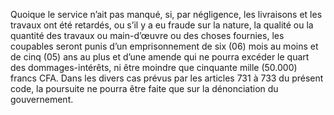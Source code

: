 Quoique le service n’ait pas manqué, si, par négligence, les livraisons et les travaux ont été retardés, ou s’il y a eu fraude sur la nature, la qualité ou la quantité des travaux ou main-d’œuvre ou des choses fournies, les coupables seront punis d’un emprisonnement de six (06) mois au moins et de cinq (05) ans au plus et d’une amende qui ne pourra excéder le quart des dommages-intérêts, ni être moindre que cinquante mille (50.000) francs CFA.
Dans les divers cas prévus par les articles 731 à 733 du présent code, la poursuite ne pourra être faite que sur la dénonciation du gouvernement.